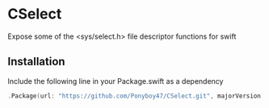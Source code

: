 # CSelect
Expose some of the &lt;sys/select.h> file descriptor functions for swift

## Installation

Include the following line in your Package.swift as a dependency
```swift
.Package(url: "https://github.com/Ponyboy47/CSelect.git", majorVersion: 1)
```
